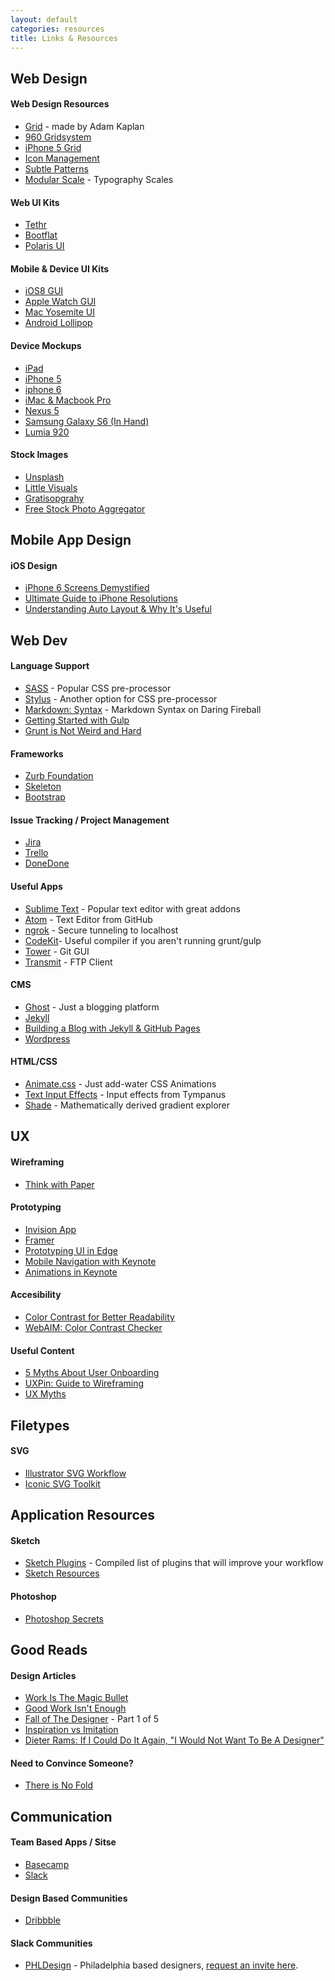 ```yaml
---
layout: default
categories: resources
title: Links & Resources
---
```


## **Web Design**

#### Web Design Resources
- <a href="http://adamkaplan.me/grid/" target="_blank">Grid</a> - made by Adam Kaplan
- <a href="http://960.gs/" target="_blank">960 Gridsystem</a>
- <a href="https://dribbble.com/shots/865767-iPhone-5-Grid" target="_blank">iPhone 5 Grid</a>
- <a href="http://geticonjar.com/" target="_blank">Icon Management</a>
- <a href="http://subtlepatterns.com/" target="_blank">Subtle Patterns</a>
- <a href="http://www.modularscale.com/" target="_blank">Modular Scale</a> - Typography Scales

#### Web UI Kits
- <a href="http://www.invisionapp.com/tethr" target="_blank">Tethr</a>
- <a href="http://bootflat.github.io/free-psd.html" target="_blank">Bootflat</a>
- <a href="http://www.smashingmagazine.com/2013/02/02/freebie-user-interface-kit-icons/" target="_blank">Polaris UI</a>

#### Mobile & Device UI Kits
- <a href="http://www.teehanlax.com/tools/iphone/" target="_blank">iOS8 GUI</a>
- <a href="https://designcode.io/watch" target="_blank">Apple Watch GUI</a>
- <a href="http://yosemiteui.com/" target="_blank">Mac Yosemite UI</a>
- <a href="http://www.uxpin.com/lollipop-ui-kit.html" target="_blank">Android Lollipop</a>

#### Device Mockups
- <a href="https://dribbble.com/shots/1187389-iPad-Showcase-Template" target="_blank">iPad</a>
- <a href="https://dribbble.com/shots/1034402-Minimal-iPhone-5-White-Template-PSD" target="_blank">iPhone 5</a>
- <a href="https://dribbble.com/shots/1722076-iPhone-6-4-7-inch-Template-PSD" target="_blank">iphone 6</a>
- <a href="https://dribbble.com/shots/829545--PSD-iMac-MacBook-Retina" target="_blank">iMac &amp; Macbook Pro</a>
- <a href="https://dribbble.com/shots/1291675-Nexus-5-Mockup-PSD" target="_blank">Nexus 5</a>
- <a href="https://dribbble.com/shots/2040860-Samsung-Galaxy-S6-in-Hand-Mockup" target="_blank">Samsung Galaxy S6 (In Hand)</a>
- <a href="https://dribbble.com/shots/780376-lumia-920-yellow?list=buckets&offset=11" target="_blank">Lumia 920</a>

#### Stock Images
- <a href="https://unsplash.com/" target="_blank">Unsplash</a>
- <a href="http://littlevisuals.co/" target="_blank">Little Visuals</a>
- <a href="http://www.gratisography.com/" target="_blank">Gratisopgrahy</a>
- <a href="http://thestocks.im/" target="_blank">Free Stock Photo Aggregator</a>

## **Mobile App Design**

#### iOS Design
- <a href="http://www.paintcodeapp.com/news/iphone-6-screens-demystified" target="_blank">iPhone 6 Screens Demystified</a>
- <a href="http://www.paintcodeapp.com/news/ultimate-guide-to-iphone-resolutions" target="_blank">Ultimate Guide to iPhone Resolutions</a>
- <a href="http://www.raywenderlich.com/83129/beginning-auto-layout-tutorial-swift-part-1" target="_blank">Understanding Auto Layout &amp; Why It's Useful</a>

## **Web Dev**

#### Language Support
- <a href="http://sass-lang.com/" target="_blank">SASS</a> - Popular CSS pre-processor
- <a href="https://learnboost.github.io/stylus/" target="_blank">Stylus</a> - Another option for CSS pre-processor
- <a href="http://daringfireball.net/projects/markdown/syntax" target="_blank">Markdown: Syntax</a> - Markdown Syntax on Daring Fireball
- <a href="https://travismaynard.com/writing/getting-started-with-gulp" target="_blank">Getting Started with Gulp</a>
- <a href="http://24ways.org/2013/grunt-is-not-weird-and-hard/" target="_blank">Grunt is Not Weird and Hard</a>

#### Frameworks
- <a href="http://foundation.zurb.com/" target="_blank">Zurb Foundation</a>
- <a href="http://getskeleton.com/" target="_blank">Skeleton</a>
- <a href="http://getbootstrap.com/" target="_blank">Bootstrap</a>

#### Issue Tracking / Project Management
- <a href="https://www.atlassian.com/software/jira" target="_blank">Jira</a>
- <a href="https://trello.com/" target="_blank">Trello</a>
- <a href="https://www.getdonedone.com/" target="_blank">DoneDone</a>

#### Useful Apps
- <a href="http://www.sublimetext.com/" target="_blank">Sublime Text</a> - Popular text editor with great addons
- <a href="https://atom.io/" target="_blank">Atom</a> - Text Editor from GitHub
- <a href="https://ngrok.com/" target="_blank">ngrok</a> - Secure tunneling to localhost
- <a href="https://incident57.com/codekit/" target="_blank">CodeKit</a>- Useful compiler if you aren't running grunt/gulp
- <a href="http://www.git-tower.com/" target="_blank">Tower</a> - Git GUI
- <a href="https://panic.com/transmit/" target="_blank">Transmit</a> - FTP Client

#### CMS
- <a href="https://ghost.org/" target="_blank">Ghost</a> - Just a blogging platform
- <a href="http://jekyllrb.com/" target="_blank">Jekyll</a>
- <a href="http://www.smashingmagazine.com/2014/08/01/build-blog-jekyll-github-pages/" target="_blank">Building a Blog with Jekyll &amp; GitHub Pages</a>
- <a href="https://wordpress.com/" target="_blank">Wordpress</a>

#### HTML/CSS
- <a href="http://daneden.github.io/animate.css/" target="_blank">Animate.css</a> - Just add-water CSS Animations
- <a href="http://tympanus.net/Development/TextInputEffects/index.html" target="_blank">Text Input Effects</a> - Input effects from Tympanus
- <a href="http://jxnblk.com/shade/?base=00ccff&hueShift=-130&saturate=0&lighten=0" target="_blank">Shade</a> - Mathematically derived gradient explorer

## **UX**

#### Wireframing
- <a href="http://fiftythree.com/think" target="_blank">Think with Paper</a>

#### Prototyping
- <a href="http://www.invisionapp.com" target="_blank">Invision App</a>
- <a href="http://framerjs.com/" target="_blank">Framer</a>
- <a href="https://medium.com/the-thinkmill/prototyping-ui-animation-2fe08e3a7932" target="_blank">Prototyping UI in Edge</a>
- <a href="http://www.smashingmagazine.com/2015/03/11/prototyping-navigation-on-mobile-with-keynote/" target="_blank">Mobile Navigation with Keynote</a>
- <a href="https://robots.thoughtbot.com/animating-with-keynote" target="_blank">Animations in Keynote</a>

#### Accesibility
- <a href="http://viget.com/inspire/color-contrast" target="_blank">Color Contrast for Better Readability</a>
- <a href="http://webaim.org/resources/contrastchecker/" target="_blank">WebAIM: Color Contrast Checker</a>

#### Useful Content
- <a href="https://zapier.com/blog/user-onboarding-myths/?utm_campaign=User%20Onboarding%20Myths" target="_blank">5 Myths About User Onboarding</a>
- <a href="http://uxpin.e24files.com/uxpin_the_guide_to_wireframing.pdf" target="_blank">UXPin: Guide to Wireframing</a>
- <a href="http://uxmyths.com/" target="_blank">UX Myths</a>

## **Filetypes**

#### SVG
- <a href="http://danielmall.com/articles/svg-workflow-for-designers/" target="_blank">Illustrator SVG Workflow</a>
- <a href="http://blog.useiconic.com/our-toolkit-is-now-available-and-open-source/" target="_blank">Iconic SVG Toolkit</a>

## **Application Resources**

#### Sketch
- <a href="http://www.designyourway.net/blog/resources/sketch-plugins-that-will-improve-your-workflow/" target="_blank">Sketch Plugins</a> - Compiled list of plugins that will improve your workflow
- <a href="http://www.sketchappsources.com/" target="_blank">Sketch Resources</a>

#### Photoshop
- <a href="http://photoshopsecrets.tumblr.com/" target="_blank">Photoshop Secrets</a>

## **Good Reads**

#### Design Articles
- <a href="https://medium.com/@hoyboy/work-is-the-magic-bullet-cb2d10599405" target="_blank">Work Is The Magic Bullet</a>
- <a href="http://cognition.happycog.com/article/good-work-isnt-enough" target="_blank">Good Work Isn't Enough</a>
- <a href="http://www.elischiff.com/blog/2015/4/7/fall-of-the-designer-part-i-fashionable-nonsense" target="_blank">Fall of The Designer</a> - Part 1 of 5
- <a href="http://cushionapp.com/journal/inspiration-vs-imitation/" target="_blank">Inspiration vs Imitation</a>
- <a href="http://www.fastcodesign.com/3043815/dieter-rams-if-i-could-do-it-again-i-would-not-want-to-be-a-designer" target="_blank">Dieter Rams: If I Could Do It Again, "I Would Not Want To Be A Designer"</a>

#### Need to Convince Someone?
- <a href="http://thereisnofold.tumblr.com/" target="_blank">There is No Fold</a>

## **Communication**

#### Team Based Apps / Sitse
- <a href="https://basecamp.com/" target="_blank">Basecamp</a>
- <a href="https://slack.com/)" target="_blank">Slack</a>

#### Design Based Communities
- <a href="http://www.dribbble.com" target="_blank">Dribbble</a>

#### Slack Communities
- <a href="http://phldesign.slack.com" target="_blank">PHLDesign</a> - Philadelphia based designers, <a href="https://phlslack.herokuapp.com/" target="_blank">request an invite here</a>.